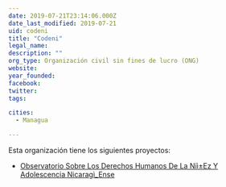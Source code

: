 ```yaml
---
date: 2019-07-21T23:14:06.000Z
date_last_modified: 2019-07-21
uid: codeni
title: "Codeni"
legal_name: 
description: ""
org_type: Organización civil sin fines de lucro (ONG)
website: 
year_founded: 
facebook: 
twitter: 
tags:

cities: 
  - Managua

---
```


Esta organización tiene los siguientes proyectos:

- [Observatorio Sobre Los Derechos Humanos De La Niì±Ez Y Adolescencia Nicaragì_Ense](/i/observatorio-sobre-los-derechos-humanos-de-la-nii-ez-y-adolescencia-nicaragi-ense.html)
